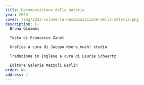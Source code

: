 ```yaml
---
title: Decomposizione della materia
year: 2023
cover: /img/2023-volume-la-decomposizione-della-materia.png
description: |-
  Bruna Ginammi

  Testo di Francesco Zanot

  Grafica a cura di Jacopo Noera_muah! studio

  Traduzione in Inglese a cura di Laurie Schwartz

  Editore Galerie Mazzoli Berlin
order: No
address: /
---
```

